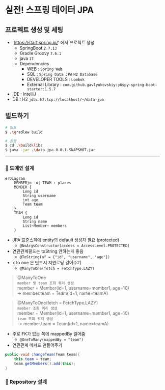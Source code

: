 # 실전! 스프링 데이터 JPA

## 프로젝트 생성 및 세팅
- 'https://start.spring.io/' 에서 프로젝트 생성
    - SpringBoot `2.7.13`
    - Gradle Groovy `7.6.1`
    - java `17`
    - Dependencies
        - WEB : `Spring Web`
        - SQL : `Spring Data JPA`  `H2 Database`
        - DEVELOPER TOOLS : `Lombok`
        - External Library : `com.github.gavlyukovskiy:p6spy-spring-boot-starter:1.5.7`
- IDE : IntelliJ
- DB : H2 `jdbc:h2:tcp://localhost/~/data-jpa`

## 빌드하기
```bash
# 빌드
$ .\gradlew build

# 실행
$ cd .\build\libs 
$ java -jar .\data-jpa-0.0.1-SNAPSHOT.jar
```
---

### 💜 도메인 설계
```mermaid
erDiagram
    MEMBER}o--o| TEAM : places
    MEMBER {
        Long id
        String username
        int age
        Team team
    }
    TEAM {
        Long id
        String name
        List~Member~ members
    }
```
- JPA 표준스펙에 entity의 default 생성자 필요 (protected)
  - `@NoArgsConstructor(access = AccessLevel.PROTECTED)`
- 연관관계필드는 toString 안하는게 좋음
  - `@ToString(of = {"id", "username", "age"})`
- x to one 은 반드시 지연로딩 걸어주기 
  - `@ManyToOne(fetch = FetchType.LAZY)`
> @ManyToOne  
> `member 및 team 조회 쿼리 생성`  
> member = Member(id=1, username=member1, age=10)  
> -> member.team = Team(id=1, name=teamA)

> @ManyToOne(fetch = FetchType.LAZY)  
> `member 조회 쿼리 생성`  
> member = Member(id=1, username=member1, age=10)  
> `team 조회 쿼리 생성`  
> -> member.team = Team(id=1, name=teamA)

- 주로 FK가 없는 쪽에 mappedBy 걸어줌
  - `@OneToMany(mappedBy = "team")` 
- 연관관계 메서드 만들어주기
```java
public void changeTeam(Team team){
    this.team = team;
    team.getMembers().add(this);
}
```

### 💜 Repository 설계

